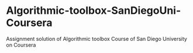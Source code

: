 # Algorithmic-toolbox-SanDiegoUni-Coursera
Assignment solution of Algorithmic toolbox Course of San Diego University on Coursera
